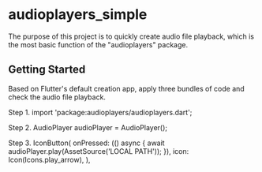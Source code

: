 # audioplayers_simple

The purpose of this project is to quickly create audio file playback, which is the most basic function of the "audioplayers" package.

## Getting Started

Based on Flutter's default creation app, apply three bundles of code and check the audio file playback.

Step 1.
import 'package:audioplayers/audioplayers.dart';

Step 2.
  AudioPlayer audioPlayer = AudioPlayer();

Step 3.
            IconButton(
              onPressed: (() async {
                await audioPlayer.play(AssetSource('LOCAL PATH'));
              }),
              icon: Icon(Icons.play_arrow),
            ),
